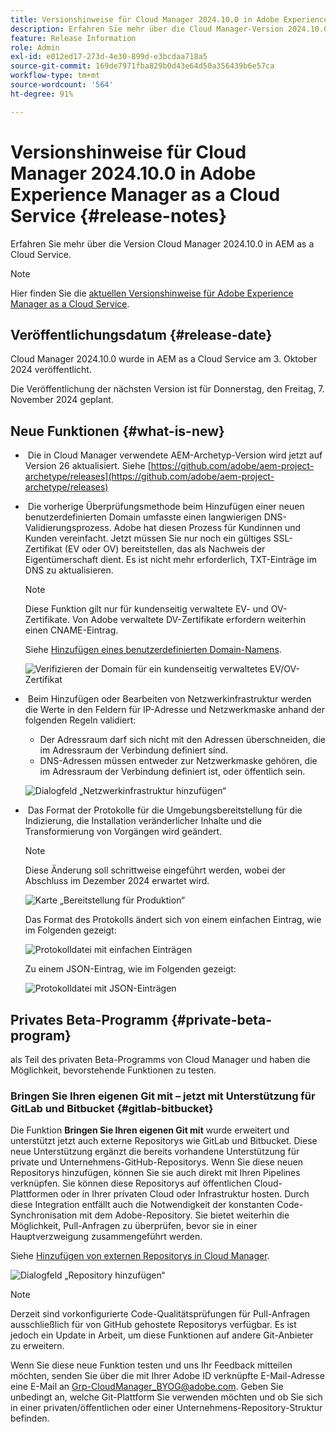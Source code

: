 ```yaml
---
title: Versionshinweise für Cloud Manager 2024.10.0 in Adobe Experience Manager as a Cloud Service
description: Erfahren Sie mehr über die Cloud Manager-Version 2024.10.0 in AEM as a Cloud Service.
feature: Release Information
role: Admin
exl-id: e012ed17-273d-4e30-899d-e3bcdaa718a5
source-git-commit: 169de7971fba829b0d43e64d50a356439b6e57ca
workflow-type: tm+mt
source-wordcount: '564'
ht-degree: 91%

---
```


# Versionshinweise für Cloud Manager 2024.10.0 in Adobe Experience Manager as a Cloud Service {#release-notes}

Erfahren Sie mehr über die Version Cloud Manager 2024.10.0 in AEM as a Cloud Service.

>[!NOTE]
>
>Hier finden Sie die [aktuellen Versionshinweise für Adobe Experience Manager as a Cloud Service](/help/release-notes/release-notes-cloud/release-notes-current.md).

## Veröffentlichungsdatum {#release-date}

Cloud Manager 2024.10.0 wurde in AEM as a Cloud Service am 3. Oktober 2024 veröffentlicht.

Die Veröffentlichung der nächsten Version ist für Donnerstag, den Freitag, 7. November 2024 geplant.

## Neue Funktionen {#what-is-new}

* &#x200B;<!-- BOTH CS & AMS --> Die in Cloud Manager verwendete AEM-Archetyp-Version wird jetzt auf Version 26 aktualisiert. Siehe [https://github.com/adobe/aem-project-archetype/releases](https://github.com/adobe/aem-project-archetype/releases)

<!-- (CMGR-59817) -->

* &#x200B;<!-- CS ONLY --> Die vorherige Überprüfungsmethode beim Hinzufügen einer neuen benutzerdefinierten Domain umfasste einen langwierigen DNS-Validierungsprozess. Adobe hat diesen Prozess für Kundinnen und Kunden vereinfacht. Jetzt müssen Sie nur noch ein gültiges SSL-Zertifikat (EV oder OV) bereitstellen, das als Nachweis der Eigentümerschaft dient. Es ist nicht mehr erforderlich, TXT-Einträge im DNS zu aktualisieren.

  >[!NOTE]
  >
  >Diese Funktion gilt nur für kundenseitig verwaltete EV- und OV-Zertifikate. Von Adobe verwaltete DV-Zertifikate erfordern weiterhin einen CNAME-Eintrag.

  Siehe [Hinzufügen eines benutzerdefinierten Domain-Namens](/help/implementing/cloud-manager/custom-domain-names/add-custom-domain-name.md).

  ![Verifizieren der Domain für ein kundenseitig verwaltetes EV/OV-Zertifikat](/help/implementing/cloud-manager/assets/verify-domain-customer-managed-step.png)

* &#x200B;<!-- CS ONLY --> Beim Hinzufügen oder Bearbeiten von Netzwerkinfrastruktur werden die Werte in den Feldern für IP-Adresse und Netzwerkmaske anhand der folgenden Regeln validiert:

   * Der Adressraum darf sich nicht mit den Adressen überschneiden, die im Adressraum der Verbindung definiert sind.
   * DNS-Adressen müssen entweder zur Netzwerkmaske gehören, die im Adressraum der Verbindung definiert ist, oder öffentlich sein.

  ![Dialogfeld „Netzwerkinfrastruktur hinzufügen“](/help/implementing/cloud-manager/release-notes/assets/network-infrastructure-add.png)

* &#x200B;<!-- CS ONLY --> Das Format der Protokolle für die Umgebungsbereitstellung für die Indizierung, die Installation veränderlicher Inhalte und die Transformierung von Vorgängen wird geändert.

  >[!NOTE]
  >
  >Diese Änderung soll schrittweise eingeführt werden, wobei der Abschluss im Dezember 2024 erwartet wird.

  ![Karte „Bereitstellung für Produktion“](/help/implementing/cloud-manager/release-notes/assets/deploy-to-production-card.png)

  Das Format des Protokolls ändert sich von einem einfachen Eintrag, wie im Folgenden gezeigt:

  ![Protokolldatei mit einfachen Einträgen](/help/implementing/cloud-manager/release-notes/assets/log-file-simple-entry.png)

  Zu einem JSON-Eintrag, wie im Folgenden gezeigt:

  ![Protokolldatei mit JSON-Einträgen](/help/implementing/cloud-manager/release-notes/assets/log-file-json-entry.png)


## Privates Beta-Programm {#private-beta-program}

als Teil des privaten Beta-Programms von Cloud Manager und haben die Möglichkeit, bevorstehende Funktionen zu testen.

### Bringen Sie Ihren eigenen Git mit – jetzt mit Unterstützung für GitLab und Bitbucket {#gitlab-bitbucket}

<!-- BOTH CS & AMS -->

Die Funktion **Bringen Sie Ihren eigenen Git mit** wurde erweitert und unterstützt jetzt auch externe Repositorys wie GitLab und Bitbucket. Diese neue Unterstützung ergänzt die bereits vorhandene Unterstützung für private und Unternehmens-GitHub-Repositorys. Wenn Sie diese neuen Repositorys hinzufügen, können Sie sie auch direkt mit Ihren Pipelines verknüpfen. Sie können diese Repositorys auf öffentlichen Cloud-Plattformen oder in Ihrer privaten Cloud oder Infrastruktur hosten. Durch diese Integration entfällt auch die Notwendigkeit der konstanten Code-Synchronisation mit dem Adobe-Repository. Sie bietet weiterhin die Möglichkeit, Pull-Anfragen zu überprüfen, bevor sie in einer Hauptverzweigung zusammengeführt werden.

Siehe [Hinzufügen von externen Repositorys in Cloud Manager](/help/implementing/cloud-manager/managing-code/external-repositories.md).

![Dialogfeld „Repository hinzufügen“](/help/implementing/cloud-manager/release-notes/assets/repositories-add-release-notes.png)

>[!NOTE]
>
>Derzeit sind vorkonfigurierte Code-Qualitätsprüfungen für Pull-Anfragen ausschließlich für von GitHub gehostete Repositorys verfügbar. Es ist jedoch ein Update in Arbeit, um diese Funktionen auf andere Git-Anbieter zu erweitern.

Wenn Sie diese neue Funktion testen und uns Ihr Feedback mitteilen möchten, senden Sie über die mit Ihrer Adobe ID verknüpfte E-Mail-Adresse eine E-Mail an [Grp-CloudManager_BYOG@adobe.com](mailto:Grp-CloudManager_BYOG@adobe.com). Geben Sie unbedingt an, welche Git-Plattform Sie verwenden möchten und ob Sie sich in einer privaten/öffentlichen oder einer Unternehmens-Repository-Struktur befinden.


<!-- ## Bug fixes




## Known issues {#known-issues} -->
